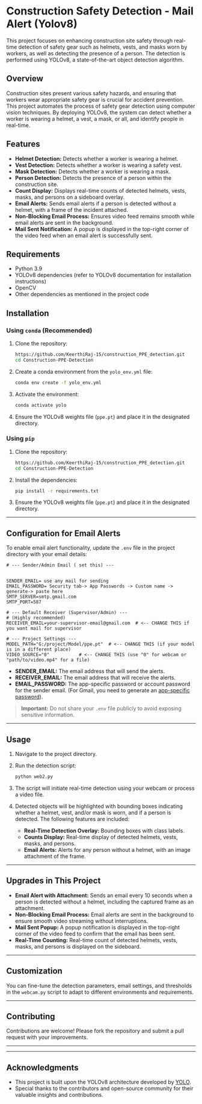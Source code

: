 

# Construction Safety Detection - Mail Alert (Yolov8)

This project focuses on enhancing construction site safety through real-time detection of safety gear such as helmets, vests, and masks worn by workers, as well as detecting the presence of a person. The detection is performed using YOLOv8, a state-of-the-art object detection algorithm.


## Overview

Construction sites present various safety hazards, and ensuring that workers wear appropriate safety gear is crucial for accident prevention. This project automates the process of safety gear detection using computer vision techniques. By deploying YOLOv8, the system can detect whether a worker is wearing a helmet, a vest, a mask, or all, and identify people in real-time.

## Features

- **Helmet Detection:** Detects whether a worker is wearing a helmet.
- **Vest Detection:** Detects whether a worker is wearing a safety vest.
- **Mask Detection:** Detects whether a worker is wearing a mask.
- **Person Detection:** Detects the presence of a person within the construction site.
- **Count Display:** Displays real-time counts of detected helmets, vests, masks, and persons on a sideboard overlay.
- **Email Alerts:** Sends email alerts if a person is detected without a helmet, with a frame of the incident attached.
- **Non-Blocking Email Process:** Ensures video feed remains smooth while email alerts are sent in the background.
- **Mail Sent Notification:** A popup is displayed in the top-right corner of the video feed when an email alert is successfully sent.

## Requirements

- Python 3.9
- YOLOv8 dependencies (refer to YOLOv8 documentation for installation instructions)
- OpenCV
- Other dependencies as mentioned in the project code

## Installation

### Using `conda` (Recommended)

1. Clone the repository:

    ```bash
    https://github.com/KeerthiRaj-15/construction_PPE_detection.git
    cd Construction-PPE-Detection
    ```

2. Create a conda environment from the `yolo_env.yml` file:

    ```bash
    conda env create -f yolo_env.yml
    ```

3. Activate the environment:

    ```bash
    conda activate yolo
    ```

4. Ensure the YOLOv8 weights file (`ppe.pt`) and place it in the designated directory.

### Using `pip`

1. Clone the repository:

    ```bash
   https://github.com/KeerthiRaj-15/construction_PPE_detection.git
    cd Construction-PPE-Detection
    ```

2. Install the dependencies:

    ```bash
    pip install -r requirements.txt
    ```

3. Ensure the YOLOv8 weights file (`ppe.pt`) and place it in the designated directory.

---

## Configuration for Email Alerts

To enable email alert functionality, update the `.env` file in the project directory with your email details:

```text
# --- Sender/Admin Email ( set this) ---


SENDER_EMAIL= use any mail for sending
EMAIL_PASSWORD= Security tab-> App Passwords -> Custom name -> generate-> paste here
SMTP_SERVER=smtp.gmail.com 
SMTP_PORT=587

# --- Default Receiver (Supervisor/Admin) ---
# (Highly recommended)
RECEIVER_EMAIL=your-supervisor-email@gmail.com  # <-- CHANGE THIS if you want mail for supervisor

# --- Project Settings ---
MODEL_PATH="G:/project/Model/ppe.pt"  # <-- CHANGE THIS (if your model is in a different place)
VIDEO_SOURCE="0"           # <-- CHANGE THIS (use "0" for webcam or "path/to/video.mp4" for a file)
```

- **SENDER_EMAIL:** The email address that will send the alerts.
- **RECEIVER_EMAIL:** The email address that will receive the alerts.
- **EMAIL_PASSWORD:** The app-specific password or account password for the sender email. (For Gmail, you need to generate an [app-specific password](https://support.google.com/accounts/answer/185833?hl=en)).

> **Important:** Do not share your `.env` file publicly to avoid exposing sensitive information.

---

## Usage

1. Navigate to the project directory.

2. Run the detection script:

    ```bash
    python web2.py
    ```

3. The script will initiate real-time detection using your webcam or process a video file.

4. Detected objects will be highlighted with bounding boxes indicating whether a helmet, vest, and/or mask is worn, and if a person is detected. The following features are included:

    - **Real-Time Detection Overlay:** Bounding boxes with class labels.
    - **Counts Display:** Real-time display of detected helmets, vests, masks, and persons.
    - **Email Alerts:** Alerts for any person without a helmet, with an image attachment of the frame.

---

## Upgrades in This Project

- **Email Alert with Attachment:** Sends an email every 10 seconds when a person is detected without a helmet, including the captured frame as an attachment.
- **Non-Blocking Email Process:** Email alerts are sent in the background to ensure smooth video streaming without interruptions.
- **Mail Sent Popup:** A popup notification is displayed in the top-right corner of the video feed to confirm that the email has been sent.
- **Real-Time Counting:** Real-time count of detected helmets, vests, masks, and persons is displayed on the sideboard.

---

## Customization

You can fine-tune the detection parameters, email settings, and thresholds in the `webcam.py` script to adapt to different environments and requirements.

---

## Contributing

Contributions are welcome! Please fork the repository and submit a pull request with your improvements.

---



---

## Acknowledgments

- This project is built upon the YOLOv8 architecture developed by [YOLO](https://github.com/AlexeyAB/darknet).
- Special thanks to the contributors and open-source community for their valuable insights and contributions.
